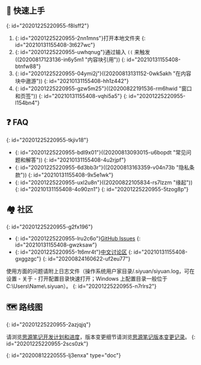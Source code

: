 ## 🔮 快速上手
{: id="20201225220955-f8lsff2"}

1. {: id="20201225220955-2nn1mns"}打开本地文件夹
   {: id="20210131155408-3t627wc"}
2. {: id="20201225220955-uwhqnug"}通过输入 `((` 来触发((20200817123136-in6y5m1 "内容块引用"))
   {: id="20210131155408-btnfw88"}
3. {: id="20201225220955-04ymi2j"}((20200813131152-0wk5akh "在内容块中遨游"))
   {: id="20210131155408-hh1z442"}
4. {: id="20201225220955-gzw5m25"}((20200822191536-rm6hwid "窗口和页签"))
   {: id="20210131155408-vqhi5a5"}
{: id="20201225220955-l154bn4"}

## ❓ FAQ
{: id="20201225220955-tkjiv18"}

* {: id="20201225220955-bdl9x01"}((20200813093015-u6bopdt "常见问题和解答"))
  {: id="20210131155408-4u2rjpf"}
* {: id="20201225220955-6d3bb3r"}((20200813163359-v04n73b "隐私条款"))
  {: id="20210131155408-9x5e1wk"}
* {: id="20201225220955-uxl2u8n"}((20200822105834-rs7lzzm "缘起"))
  {: id="20210131155408-4o90zn1"}
{: id="20201225220955-5tzog8p"}

## 🏘️ 社区
{: id="20201225220955-g2fx196"}

* {: id="20201225220955-lru2c6o"}[GitHub Issues](https://github.com/siyuan-note/siyuan/issues)
  {: id="20210131155408-gwzksaw"}
* {: id="20201225220955-1t6mr4t"}[中文讨论区](https://ld246.com/tag/siyuan)
  {: id="20210131155408-gxggzgc"}
{: id="20200824160622-uf2eu77"}

使用方面的问题请附上日志文件（操作系统用户家目录/.siyuan/siyuan.log，可在设置 - 关于 - 打开配置目录快速打开；Windows 上配置目录一般位于 C:\\Users\\Name\\.siyuan）。
{: id="20201225220955-n7rlrs2"}

## 🗺️ 路线图
{: id="20201225220955-2azjqjq"}

请浏览[思源笔记开发计划和进度](https://github.com/siyuan-note/siyuan/projects)，版本变更细节请浏览[思源笔记版本变更记录](https://ld246.com/tag/siyuan-announcement)。
{: id="20201225220955-2scs0zk"}


{: id="20200812220555-lj3enxa" type="doc"}

